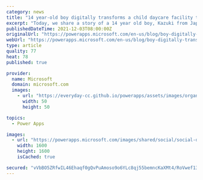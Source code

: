 ```yaml
---
category: news
title: "14 year-old boy digitally transforms a child daycare facility through Microsoft Power Apps"
excerpt: "Today, we share a story of a 14 year old boy, Kazuki from Japan who empowers others through Power Apps."
publishedDateTime: 2021-12-03T08:00:00Z
originalUrl: "https://powerapps.microsoft.com/en-us/blog/boy-digitally-transforms-a-child-daycare-facility/"
webUrl: "https://powerapps.microsoft.com/en-us/blog/boy-digitally-transforms-a-child-daycare-facility/"
type: article
quality: 77
heat: 78
published: true

provider:
  name: Microsoft
  domain: microsoft.com
  images:
    - url: "https://everyday-cc.github.io/powerapps/assets/images/organizations/microsoft.com-50x50.jpg"
      width: 50
      height: 50

topics:
  - Power Apps

images:
  - url: "https://powerapps.microsoft.com/images/shared/social/social-default-image.png"
    width: 1600
    height: 1600
    isCached: true

secured: "vVbBO5ZRfwIL46Ehaqf0gQvPuAmoso9o6YLc8qj55bemncKaXMt4/RoVwef13LimRn3RHnRzOzFqWiEyN5QX5y9ZJEeJeSjzxir3RMtGzXohUons1FmnLK2mDlWnJ470EQy2j3VyqoU6l8LKPzoxpFeoYfmAGhGEk1fKSdH1uR6EpNy8LUMK5C1cgnhV8Boim3bdQN2j4WeB5LvCHr9DTghwN6FEfarcpEB9SSE/HyKX95ljS2mIn6mdbxollQHRjtNrWcWI/BD+zWh/jx4R/xhkVRA+IocD3ibHGrTHpemukgUmxqYAkjUl9LSlSUnxQSJnaRNMWhnv3aRoWBDggQnc9lFyTGJOkMJi6Pn6eOg=;nEb2fTQ6LxHDWMOSthAvgA=="
---
```


